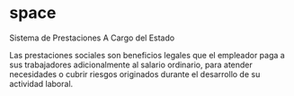 # space
Sistema de Prestaciones A Cargo del Estado

Las prestaciones sociales son beneficios legales que el empleador paga a sus trabajadores adicionalmente al salario ordinario, para atender necesidades o cubrir riesgos originados durante el desarrollo de su actividad laboral.


